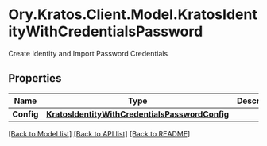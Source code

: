 # Ory.Kratos.Client.Model.KratosIdentityWithCredentialsPassword
Create Identity and Import Password Credentials

## Properties

Name | Type | Description | Notes
------------ | ------------- | ------------- | -------------
**Config** | [**KratosIdentityWithCredentialsPasswordConfig**](KratosIdentityWithCredentialsPasswordConfig.md) |  | [optional] 

[[Back to Model list]](../README.md#documentation-for-models) [[Back to API list]](../README.md#documentation-for-api-endpoints) [[Back to README]](../README.md)

